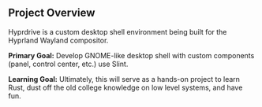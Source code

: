 ## Project Overview

Hyprdrive is a custom desktop shell environment being built for the Hyprland Wayland compositor.

**Primary Goal:** Develop GNOME-like desktop shell with custom components (panel, control center, etc.) use Slint.

**Learning Goal:** Ultimately, this will serve as a hands-on project to learn Rust, dust off the old college knowledge on low level systems, and have fun.
